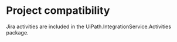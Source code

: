 ﻿# Project compatibility

Jira activities are included in the
                                UiPath.IntegrationService.Activities package.




|  |
| ---
